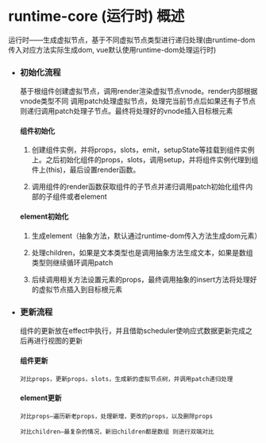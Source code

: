 # runtime-core (运行时) 概述
运行时——生成虚拟节点，基于不同虚拟节点类型进行递归处理(由runtime-dom传入对应方法实际生成dom, vue默认使用runtime-dom处理运行时)

- ### 初始化流程

    基于根组件创建虚拟节点，调用render渲染虚拟节点vnode。render内部根据vnode类型不同 调用patch处理虚拟节点，处理完当前节点后如果还有子节点则递归调用patch处理子节点。最终将处理好的vnode插入目标根元素

    

    #### 组件初始化

    1. 创建组件实例，并将props，slots，emit，setupState等挂载到组件实例上。之后初始化组件的props，slots，调用setup，并将组件实例代理到组件上(this)，最后设置render函数。


    2. 调用组件的render函数获取组件的子节点并递归调用patch初始化组件内部的子组件或者element

    

    #### element初始化

    1. 生成element（抽象方法，默认通过runtime-dom传入方法生成dom元素）

    2. 处理children，如果是文本类型也是调用抽象方法生成文本，如果是数组类型则继续循环调用patch

    3. 后续调用相关方法设置元素的props，最终调用抽象的insert方法将处理好的虚拟节点插入到目标根元素

- ### 更新流程

    组件的更新放在effect中执行，并且借助scheduler使响应式数据更新完成之后再进行视图的更新

    

    #### 组件更新

      对比props，更新props，slots，生成新的虚拟节点树，并调用patch递归处理

    

    #### element更新

      对比props—遍历新老props，处理新增，更改的props，以及删除props

      对比children—最复杂的情况，新旧children都是数组 则进行双端对比